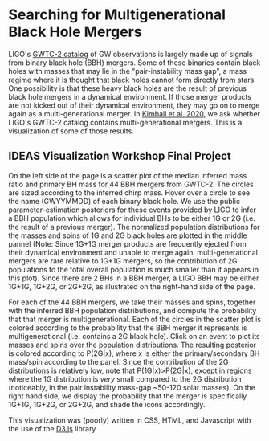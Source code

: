 # Searching for Multigenerational Black Hole Mergers
LIGO's [GWTC-2 catalog](https://arxiv.org/abs/2010.14527) of GW observations is largely made up of signals from binary black hole (BBH) mergers. Some of these binaries contain black holes with masses that may lie in the "pair-instability mass gap", a mass regime where it is thought that black holes cannot form directly from stars. One possibility is that these heavy black holes are the result of previous black hole mergers in a dynamical environment. If those merger products are not kicked out of their dynamical environment, they may go on to merge again as a multi-generational merger. In [Kimball et al. 2020](https://arxiv.org/abs/2011.05332), we ask whether LIGO's GWTC-2 catalog contains multi-generational mergers. This is a visualization of some of those results.

## IDEAS Visualization Workshop Final Project
On the left side of the page is a scatter plot of the median inferred mass ratio and primary BH mass for 44 BBH mergers from GWTC-2. The circles are sized according to the inferred chirp mass. Hover over a circle to see the name (GWYYMMDD) of each binary black hole. We use the public parameter-estimation posteriors for these events provided by LIGO to infer a BBH population which allows for individual BHs to be either 1G or 2G (i.e. the result of a previous merger). The normalized population distributions for the masses and spins of 1G and 2G black holes are plotted in the middle pannel (Note: Since 1G+1G merger products are frequently ejected from their dynamical environment and unable to merge again, multi-generational mergers are rare relative to 1G+1G mergers, so the contribution of 2G populations to the total overall population is much smaller than it appears in this plot). Since there are 2 BHs in a BBH merger, a LIGO BBH may be either 1G+1G, 1G+2G, or 2G+2G, as illustrated on the right-hand side of the page. 

For each of the 44 BBH mergers, we take their masses and spins, together with the inferred BBH population distributions, and compute the probability that that merger is multigenerational. Each of the circles in the scatter plot is colored according to the probability that the BBH merger it represents is multigenerational (i.e. contains a 2G black hole). Click on an event to plot its masses and spins over the population distributions. The resulting posterior is colored according to P(2G|x), where x is either the primary/secondary BH mass/spin according to the panel. Since the contribution of the 2G distributions is relatively low, note that P(1G|x)>P(2G|x), except in regions where the 1G distribution is *very* small compared to the 2G distribution (noticeably, in the pair instability mass-gap ~50-120 solar masses). On the right hand side, we display the probability that the merger is specifically 1G+1G, 1G+2G, or 2G+2G, and shade the icons accordingly.

This visualization was (poorly) written in CSS, HTML, and Javascript with the use of the [D3.js](https://d3js.org/) library
